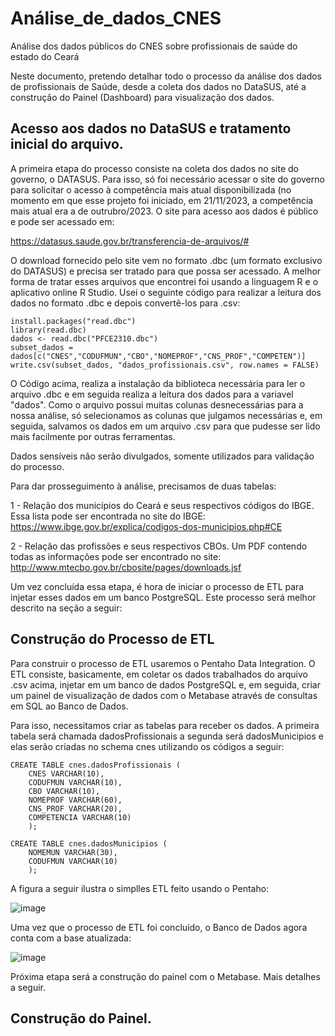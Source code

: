 # Análise_de_dados_CNES
Análise dos dados públicos do CNES sobre profissionais de saúde do estado do Ceará

Neste documento, pretendo detalhar todo o processo da análise dos dados de profissionais de Saúde, desde a coleta dos dados no DataSUS, até a construção do Painel (Dashboard) para visualização dos dados.


## Acesso aos dados no DataSUS e tratamento inicial do arquivo.

A primeira etapa do processo consiste na coleta dos dados no site do governo, o DATASUS. Para isso, só foi necessário acessar o site do governo para solicitar o acesso à competência mais atual disponibilizada (no momento em que esse projeto foi iniciado, em 21/11/2023, a competência mais atual era a de outrubro/2023.
O site para acesso aos dados é público e pode ser acessado em: 

https://datasus.saude.gov.br/transferencia-de-arquivos/#

O download fornecido pelo site vem no formato .dbc (um formato exclusivo do DATASUS) e precisa ser tratado para que possa ser acessado.
A melhor forma de tratar esses arquivos que encontrei foi usando a linguagem R e o aplicativo online R Studio. Usei o seguinte código para realizar a leitura dos dados no formato .dbc e depois convertê-los para .csv:

```
install.packages("read.dbc")
library(read.dbc)
dados <- read.dbc("PFCE2310.dbc")
subset_dados = dados[c("CNES","CODUFMUN","CBO","NOMEPROF","CNS_PROF","COMPETEN")]
write.csv(subset_dados, "dados_profissionais.csv", row.names = FALSE)
```

O Código acima, realiza a instalação da biblioteca necessária para ler o arquivo .dbc e em seguida realiza a leitura dos dados para a variavel "dados".
Como o arquivo possui muitas colunas desnecessárias para a nossa análise, só selecionamos as colunas que julgamos necessárias e, em seguida, salvamos os dados em um arquivo .csv para que pudesse ser lido mais facilmente por outras ferramentas.

Dados sensíveis não serão divulgados, somente utilizados para validação do processo.

Para dar prosseguimento à análise, precisamos de duas tabelas:

1 - Relação dos municípios do Ceará e seus respectivos códigos do IBGE. Essa lista pode ser encontrada no site do IBGE: https://www.ibge.gov.br/explica/codigos-dos-municipios.php#CE

2 - Relação das profissões e seus respectivos CBOs. Um PDF contendo todas as informações pode ser encontrado no site: http://www.mtecbo.gov.br/cbosite/pages/downloads.jsf

Um vez concluída essa etapa, é hora de iniciar o processo de ETL para injetar esses dados em um banco PostgreSQL. Este processo será melhor descrito na seção a seguir:


## Construção do Processo de ETL

Para construir o processo de ETL usaremos o Pentaho Data Integration. O ETL consiste, basicamente, em coletar os dados trabalhados do arquivo .csv acima, injetar em um banco de dados PostgreSQL e, em seguida, criar um painel de visualização de dados com o Metabase através de consultas em SQL ao Banco de Dados.

Para isso, necessitamos criar as tabelas para receber os dados. A primeira tabela será chamada dadosProfissionais a segunda será dadosMunicipios e elas serão criadas no schema cnes utilizando os códigos a seguir:

```
CREATE TABLE cnes.dadosProfissionais (
    CNES VARCHAR(10),
    CODUFMUN VARCHAR(10),
    CBO VARCHAR(10),
    NOMEPROF VARCHAR(60),
    CNS_PROF VARCHAR(20),
    COMPETENCIA VARCHAR(10)
    );

CREATE TABLE cnes.dadosMunicipios (
    NOMEMUN VARCHAR(30),
    CODUFMUN VARCHAR(10)
    );
```

A figura a seguir ilustra o simplles ETL feito usando o Pentaho:

![image](https://github.com/JesseOliveiraUFC/Analise_de_dados_CNES/assets/97004339/3b12adfe-2057-4e28-be89-2c555303d784)

Uma vez que o processo de ETL foi concluído, o Banco de Dados agora conta com a base atualizada:

![image](https://github.com/JesseOliveiraUFC/Analise_de_dados_CNES/assets/97004339/8cd64568-991e-47f0-a358-125693d383d9)

Próxima etapa será a construção do painel com o Metabase. Mais detalhes a seguir.


## Construção do Painel.


